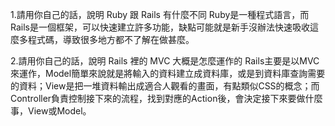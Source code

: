 1.請用你自己的話，說明 Ruby 跟 Rails 有什麼不同
  Ruby是一種程式語言，而Rails是一個框架，可以快速建立許多功能，缺點可能就是新手沒辦法快速吸收這麼多程式碼，導致很多地方都不了解在做甚麼。
  
2.請用你自己的話，說明 Rails 裡的 MVC 大概是怎麼運作的
  Rails主要是以MVC來運作，Model簡單來說就是將輸入的資料建立成資料庫，或是到資料庫查詢需要的資料；View是把一堆資料輸出成適合人觀看的畫面，有點類似CSS的概念；而Controller負責控制接下來的流程，找到對應的Action後，會決定接下來要做什麼事，View或Model。
